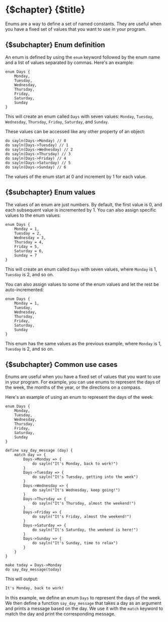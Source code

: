 # {$chapter} {$title}

Enums are a way to define a set of named constants. They are useful when you have a fixed set of values that you want to use in your program.

## {$subchapter} Enum definition

An enum is defined by using the `enum` keyword followed by the enum name and a list of values separated by commas. Here's an example:

```dosato
enum Days {
    Monday,
    Tuesday,
    Wednesday,
    Thursday,
    Friday,
    Saturday,
    Sunday
}
```

This will create an enum called `Days` with seven values: `Monday`, `Tuesday`, `Wednesday`, `Thursday`, `Friday`, `Saturday`, and `Sunday`.

These values can be accessed like any other property of an object:

```dosato
do sayln(Days->Monday) // 0
do sayln(Days->Tuesday) // 1
do sayln(Days->Wednesday) // 2
do sayln(Days->Thursday) // 3
do sayln(Days->Friday) // 4
do sayln(Days->Saturday) // 5
do sayln(Days->Sunday) // 6
```

The values of the enum start at 0 and increment by 1 for each value.

## {$subchapter} Enum values

The values of an enum are just numbers. By default, the first value is 0, and each subsequent value is incremented by 1. You can also assign specific values to the enum values:

```dosato
enum Days {
    Monday = 1,
    Tuesday = 2,
    Wednesday = 3,
    Thursday = 4,
    Friday = 5,
    Saturday = 6,
    Sunday = 7
}
```

This will create an enum called `Days` with seven values, where `Monday` is 1, `Tuesday` is 2, and so on.

You can also assign values to some of the enum values and let the rest be auto-incremented:

```dosato
enum Days {
    Monday = 1,
    Tuesday,
    Wednesday,
    Thursday,
    Friday,
    Saturday,
    Sunday
}
```

This enum has the same values as the previous example, where `Monday` is 1, `Tuesday` is 2, and so on.

## {$subchapter} Common use cases

Enums are useful when you have a fixed set of values that you want to use in your program. For example, you can use enums to represent the days of the week, the months of the year, or the directions on a compass.

Here's an example of using an enum to represent the days of the week:

```dosato
enum Days {
    Monday,
    Tuesday,
    Wednesday,
    Thursday,
    Friday,
    Saturday,
    Sunday
}

define say_day_message (day) {
    match day => {
        Days->Monday => {
            do sayln("It's Monday, back to work!")
        }
        Days->Tuesday => {
            do sayln("It's Tuesday, getting into the week")
        }
        Days->Wednesday => {
            do sayln("It's Wednesday, keep going!")
        }
        Days->Thursday => {
            do sayln("It's Thursday, almost the weekend!")
        }
        Days->Friday => {
            do sayln("It's Friday, almost the weekend!")
        }
        Days->Saturday => {
            do sayln("It's Saturday, the weekend is here!")
        }
        Days->Sunday => {
            do sayln("It's Sunday, time to relax")
        }
    }
}

make today = Days->Monday
do say_day_message(today)
```

This will output:

```txt
It's Monday, back to work!
```

In this example, we define an enum `Days` to represent the days of the week. We then define a function `say_day_message` that takes a day as an argument and prints a message based on the day. We use it with the `match` keyword to match the day and print the corresponding message.